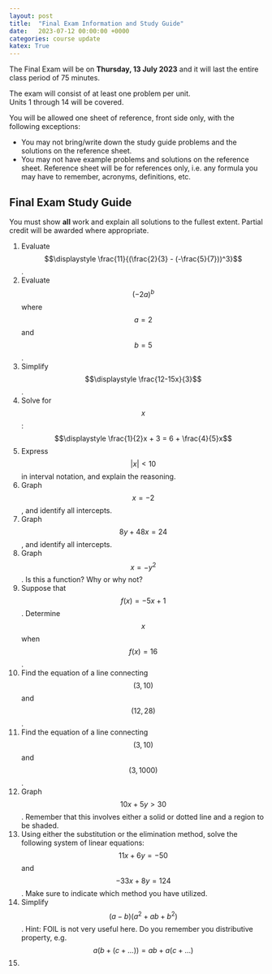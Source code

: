 ```yaml
---
layout: post
title:  "Final Exam Information and Study Guide"
date:   2023-07-12 00:00:00 +0000
categories: course update
katex: True
---
```


The Final Exam will be on **Thursday, 13 July 2023** and it will last the entire class period of 75 minutes.  

The exam will consist of at least one problem per unit.  
Units 1 through 14 will be covered.  

You will be allowed one sheet of reference, front side only, with the following exceptions:
  * You may not bring/write down the study guide problems and the solutions on the reference sheet.  
  * You may not have example problems and solutions on the reference sheet. Reference sheet will be for references only, i.e. any formula you may have to remember, acronyms, definitions, etc.  

## Final Exam Study Guide

You must show **all** work and explain all solutions to the fullest extent. Partial credit will be awarded where appropriate.  

1. Evaluate $$\displaystyle \frac{11}{(\frac{2}{3} - (-\frac{5}{7}))^3}$$.
2. Evaluate $$(-2a)^b$$ where $$a = 2$$ and $$b = 5$$.
3. Simplify $$\displaystyle \frac{12-15x}{3}$$.
4. Solve for $$x$$: $$\displaystyle \frac{1}{2}x + 3 = 6 + \frac{4}{5}x$$
5. Express $$\vert x \vert < 10$$ in interval notation, and explain the reasoning.
6. Graph $$x = -2$$, and identify all intercepts.
7. Graph $$8y + 48x = 24$$, and identify all intercepts.
8. Graph $$x = -y^2$$. Is this a function? Why or why not?
9. Suppose that $$f(x) = -5x + 1$$. Determine $$x$$ when $$f(x) = 16$$.
10. Find the equation of a line connecting $$(3,10)$$ and $$(12, 28)$$.
11. Find the equation of a line connecting $$(3,10)$$ and $$(3, 1000)$$.
12. Graph $$10x + 5y > 30$$. Remember that this involves either a solid or dotted line and a region to be shaded.
13. Using either the substitution or the elimination method, solve the following system of linear equations: $$11x + 6y = -50$$ and $$-33x + 8y = 124$$. Make sure to indicate which method you have utilized.
14. Simplify $$(a-b)(a^2 + ab + b^2)$$. Hint: FOIL is not very useful here. Do you remember you distributive property, e.g. $$a(b + (c + \ldots)) = ab + a(c + \ldots)$$
15. 